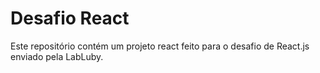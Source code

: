 # Desafio React

Este repositório contém um projeto react feito para o desafio de React.js enviado pela LabLuby.
